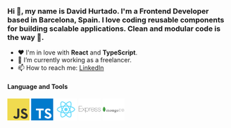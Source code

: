 ### Hi 👋, my name is David Hurtado. I'm a Frontend Developer based in Barcelona, Spain. I love coding reusable components for building scalable applications. Clean and modular code is the way 🤺.


* :heart: I'm in love with **React** and **TypeScript**.
* 🔭 I’m currently working as a freelancer.
* 📫 How to reach me: [LinkedIn](https://www.linkedin.com/in/david-hurtado-g)

#### Language and Tools


<p float="left">
  <img src="https://raw.githubusercontent.com/github/explore/80688e429a7d4ef2fca1e82350fe8e3517d3494d/topics/javascript/javascript.png" width="50" />
  <img src="https://raw.githubusercontent.com/github/explore/80688e429a7d4ef2fca1e82350fe8e3517d3494d/topics/typescript/typescript.png" width="50" /> 
  <img src="https://raw.githubusercontent.com/github/explore/80688e429a7d4ef2fca1e82350fe8e3517d3494d/topics/react/react.png" width="50" />
  <img src="https://raw.githubusercontent.com/github/explore/80688e429a7d4ef2fca1e82350fe8e3517d3494d/topics/express/express.png" width="50" />
  <img src="https://raw.githubusercontent.com/github/explore/80688e429a7d4ef2fca1e82350fe8e3517d3494d/topics/mongodb/mongodb.png" width="50" />
</p>

<!--
**davidhurtadodev/davidhurtadodev** is a ✨ _special_ ✨ repository because its `README.md` (this file) appears on your GitHub profile.

Here are some ideas to get you started:

- 🔭 I’m currently working on ...
- 🌱 I’m currently learning ...
- 👯 I’m looking to collaborate on ...
- 🤔 I’m looking for help with ...
- 💬 Ask me about. ...
- 📫 How to reach me: ...
- 😄 Pronouns: ...
- ⚡ Fun fact: ...
-->
